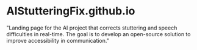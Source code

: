 # AIStutteringFix.github.io
"Landing page for the AI project that corrects stuttering and speech difficulties in real-time. The goal is to develop an open-source solution to improve accessibility in communication."
